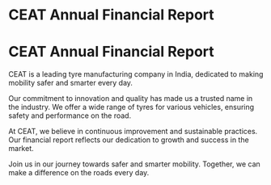 # CEAT Annual Financial Report

# CEAT Annual Financial Report

CEAT is a leading tyre manufacturing company in India, dedicated to making mobility safer and smarter every day.

Our commitment to innovation and quality has made us a trusted name in the industry. We offer a wide range of tyres for various vehicles, ensuring safety and performance on the road.

At CEAT, we believe in continuous improvement and sustainable practices. Our financial report reflects our dedication to growth and success in the market.

Join us in our journey towards safer and smarter mobility. Together, we can make a difference on the roads every day.